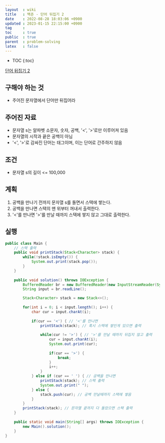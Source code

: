 ```yaml
---
layout  : wiki
title   : 백준 - 단어 뒤집기 2
date    : 2022-08-28 18:03:06 +0900
updated : 2023-01-15 22:15:00 +0900
tag     : 
toc     : true
public  : true
parent  : problem-solving
latex   : false
---
```


* TOC
{:toc}

[단어 뒤집기 2](https://www.acmicpc.net/problem/17413)

## 구해야 하는 것
- 주어진 문자열에서 단어만 뒤집어라

## 주어진 자료
- 문자열 s는 알파벳 소문자, 숫자, 공백, '<', '>'로만 이루어져 있음
- 문자열의 시작과 끝은 공백이 아님
- '<', '>'로 감싸진 단어는 태그이며, 이는 단어로 간주하지 않음

## 조건
- 문자열 s의 길이 <= 100,000

## 계획
1. 공백을 만나기 전까지 문자열 s를 돌면서 스택에 쌓는다.
2. 공백을 만나면 스택의 맨 위부터 꺼내서 출력한다.
3. '<'를 만나면 '>'를 만날 때까지 스택에 쌓지 않고 그대로 출력한다.

## 실행
```java
public class Main {
    // 스택 출력
    public void printStack(Stack<Character> stack) {
        while(!stack.isEmpty()) {
            System.out.print(stack.pop());
        }
    }
    
    public void solution() throws IOException {
        BufferedReader br = new BufferedReader(new InputStreamReader(System.in));
        String input = br.readLine();

        Stack<Character> stack = new Stack<>();
        
        for(int i = 0; i < input.length(); i++) {
            char cur = input.charAt(i);
            
            if(cur == '<') { // '<'를 만나면
                printStack(stack); // 혹시 스택에 쌓인게 있으면 출력
                
                while(cur != '>') { // '>'를 만날 때까지 뒤집지 않고 출력
                    cur = input.charAt(i);
                    System.out.print(cur);
                    
                    if(cur == '>') {
                        break;
                    }
                    i++;
                }
            } else if (cur == ' ') { // 공백을 만나면
                printStack(stack); // 스택 출력
                System.out.print(" ");
            } else {
                stack.push(cur); // 공백 만날때까지 스택에 쌓음
            }
        }
        printStack(stack); // 문자열 끝까지 다 돌았으면 스택 출력
    }
    
    public static void main(String[] args) throws IOException {
        new Main().solution();
    }
}
```

